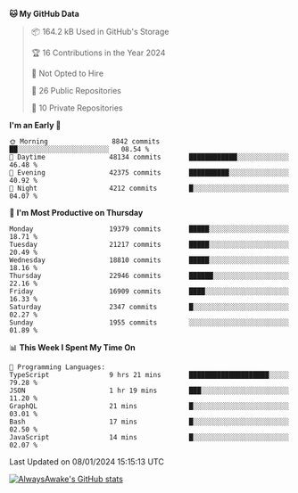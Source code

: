 <!--START_SECTION:waka-->
**🐱 My GitHub Data** 

> 📦 164.2 kB Used in GitHub's Storage 
 > 
> 🏆 16 Contributions in the Year 2024
 > 
> 🚫 Not Opted to Hire
 > 
> 📜 26 Public Repositories 
 > 
> 🔑 10 Private Repositories 
 > 
**I'm an Early 🐤** 

```text
🌞 Morning                8842 commits        ██░░░░░░░░░░░░░░░░░░░░░░░   08.54 % 
🌆 Daytime                48134 commits       ████████████░░░░░░░░░░░░░   46.48 % 
🌃 Evening                42375 commits       ██████████░░░░░░░░░░░░░░░   40.92 % 
🌙 Night                  4212 commits        █░░░░░░░░░░░░░░░░░░░░░░░░   04.07 % 
```
📅 **I'm Most Productive on Thursday** 

```text
Monday                   19379 commits       █████░░░░░░░░░░░░░░░░░░░░   18.71 % 
Tuesday                  21217 commits       █████░░░░░░░░░░░░░░░░░░░░   20.49 % 
Wednesday                18810 commits       █████░░░░░░░░░░░░░░░░░░░░   18.16 % 
Thursday                 22946 commits       ██████░░░░░░░░░░░░░░░░░░░   22.16 % 
Friday                   16909 commits       ████░░░░░░░░░░░░░░░░░░░░░   16.33 % 
Saturday                 2347 commits        █░░░░░░░░░░░░░░░░░░░░░░░░   02.27 % 
Sunday                   1955 commits        ░░░░░░░░░░░░░░░░░░░░░░░░░   01.89 % 
```


📊 **This Week I Spent My Time On** 

```text
💬 Programming Languages: 
TypeScript               9 hrs 21 mins       ████████████████████░░░░░   79.28 % 
JSON                     1 hr 19 mins        ███░░░░░░░░░░░░░░░░░░░░░░   11.20 % 
GraphQL                  21 mins             █░░░░░░░░░░░░░░░░░░░░░░░░   03.01 % 
Bash                     17 mins             █░░░░░░░░░░░░░░░░░░░░░░░░   02.50 % 
JavaScript               14 mins             █░░░░░░░░░░░░░░░░░░░░░░░░   02.07 % 
```


 Last Updated on 08/01/2024 15:15:13 UTC
<!--END_SECTION:waka-->

[![AlwaysAwake's GitHub stats](https://github-readme-stats.vercel.app/api?username=AlwaysAwake&show_icons=true&theme=github_dark&count_private=true)](https://github.com/AlwaysAwake/AlwaysAwake)
